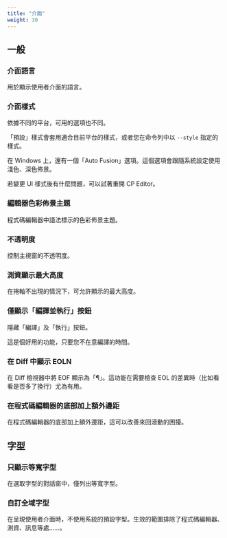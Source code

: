 ```yaml
---
title: "介面"
weight: 30
---
```


## 一般

### 介面語言

用於顯示使用者介面的語言。

### 介面樣式

依據不同的平台，可用的選項也不同。

「預設」樣式會套用適合目前平台的樣式，或者您在命令列中以 `--style` 指定的樣式。

在 Windows 上，還有一個「Auto Fusion」選項。這個選項會跟隨系統設定使用淺色、深色佈景。

若變更 UI 樣式後有什麼問題，可以試著重開 CP Editor。

### 編輯器色彩佈景主題

程式碼編輯器中語法標示的色彩佈景主題。

### 不透明度

控制主視窗的不透明度。

### 測資顯示最大高度

在捲軸不出現的情況下，可允許顯示的最大高度。

### 僅顯示「編譯並執行」按鈕

隱藏「編譯」及「執行」按鈕。

這是個好用的功能，只要您不在意編譯的時間。

### 在 Diff 中顯示 EOLN

在 Diff 檢視器中將 EOF 顯示為「¶」。這功能在需要檢查 EOL 的差異時（比如看看是否多了換行）尤為有用。

### 在程式碼編輯器的底部加上額外邊距

在程式碼編輯器的底部加上額外邊距，這可以改善來回滾動的困擾。

## 字型

### 只顯示等寬字型

在選取字型的對話窗中，僅列出等寬字型。

### 自訂全域字型

在呈現使用者介面時，不使用系統的預設字型。生效的範圍排除了程式碼編輯器、測資、訊息等處……。

